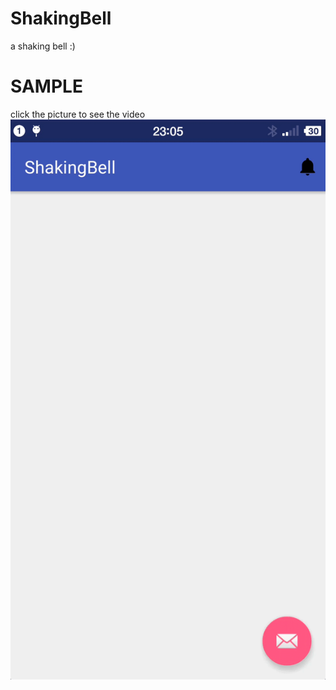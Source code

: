 # ShakingBell
a shaking bell :)

SAMPLE
=====
click the picture to see the video
[![click the picture to see the video](video/Screenrecord.gif)](http://shinelikeamillion.github.io/images/Screenrecord.mp4)